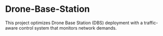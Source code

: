 # Drone-Base-Station
This project optimizes Drone Base Station (DBS) deployment with a traffic-aware control system that monitors network demands.
